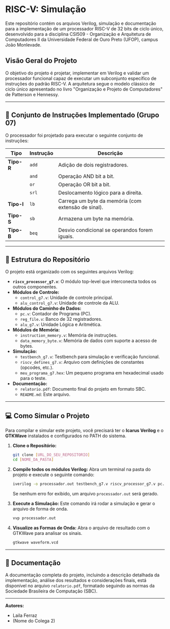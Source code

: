 # RISC-V: Simulação

Este repositório contém os arquivos Verilog, simulação e documentação para a implementação de um processador RISC-V de 32 bits de ciclo único, desenvolvido para a disciplina CSI509 - Organização e Arquitetura de Computadores II da Universidade Federal de Ouro Preto (UFOP), campus João Monlevade.

## Visão Geral do Projeto

O objetivo do projeto é projetar, implementar em Verilog e validar um processador funcional capaz de executar um subconjunto específico de instruções do padrão RISC-V. A arquitetura segue o modelo clássico de ciclo único apresentado no livro "Organização e Projeto de Computadores" de Patterson e Hennessy.

---

## 🚀 Conjunto de Instruções Implementado (Grupo 07)

O processador foi projetado para executar o seguinte conjunto de instruções:

| Tipo        | Instrução | Descrição                                    |
|-------------|-----------|----------------------------------------------|
| **Tipo-R** | `add`     | Adição de dois registradores.                |
|             | `and`     | Operação AND bit a bit.                      |
|             | `or`      | Operação OR bit a bit.                       |
|             | `srl`     | Deslocamento lógico para a direita.          |
| **Tipo-I** | `lb`      | Carrega um byte da memória (com extensão de sinal). |
| **Tipo-S** | `sb`      | Armazena um byte na memória.                 |
| **Tipo-B** | `beq`     | Desvio condicional se operandos forem iguais. |

---

## 📁 Estrutura do Repositório

O projeto está organizado com os seguintes arquivos Verilog:

* **`riscv_processor_g7.v`**: O módulo top-level que interconecta todos os outros componentes.
* **Módulos de Controle:**
    * `control_g7.v`: Unidade de controle principal.
    * `alu_control_g7.v`: Unidade de controle da ALU.
* **Módulos do Caminho de Dados:**
    * `pc.v`: Contador de Programa (PC).
    * `reg_file.v`: Banco de 32 registradores.
    * `alu_g7.v`: Unidade Lógica e Aritmética.
* **Módulos de Memória:**
    * `instruction_memory.v`: Memória de instruções.
    * `data_memory_byte.v`: Memória de dados com suporte a acesso de bytes.
* **Simulação:**
    * `testbench_g7.v`: Testbench para simulação e verificação funcional.
    * `riscv_defines_g7.v`: Arquivo com definições de constantes (opcodes, etc.).
    * `meu_programa_g7.hex`: Um pequeno programa em hexadecimal usado para o teste.
* **Documentação:**
    * `relatorio.pdf`: Documento final do projeto em formato SBC.
    * `README.md`: Este arquivo.

---

## 💻 Como Simular o Projeto

Para compilar e simular este projeto, você precisará ter o **Icarus Verilog** e o **GTKWave** instalados e configurados no PATH do sistema.

1.  **Clone o Repositório:**
    ```bash
    git clone [URL_DO_SEU_REPOSITORIO]
    cd [NOME_DA_PASTA]
    ```

2.  **Compile todos os módulos Verilog:**
    Abra um terminal na pasta do projeto e execute o seguinte comando:
    ```bash
    iverilog -o processador.out testbench_g7.v riscv_processor_g7.v pc.v instruction_memory.v control_g7.v reg_file.v alu_control_g7.v alu_g7.v data_memory_byte.v
    ```
    Se nenhum erro for exibido, um arquivo `processador.out` será gerado.

3.  **Execute a Simulação:**
    Este comando irá rodar a simulação e gerar o arquivo de forma de onda.
    ```bash
    vvp processador.out
    ```

4.  **Visualize as Formas de Onda:**
    Abra o arquivo de resultado com o GTKWave para analisar os sinais.
    ```bash
    gtkwave waveform.vcd
    ```

---

## 📄 Documentação

A documentação completa do projeto, incluindo a descrição detalhada da implementação, análise dos resultados e considerações finais, está disponível no arquivo `relatorio.pdf`, formatado seguindo as normas da Sociedade Brasileira de Computação (SBC).

---

**Autores:**
* Laila Ferraz
* (Nome do Colega 2)
